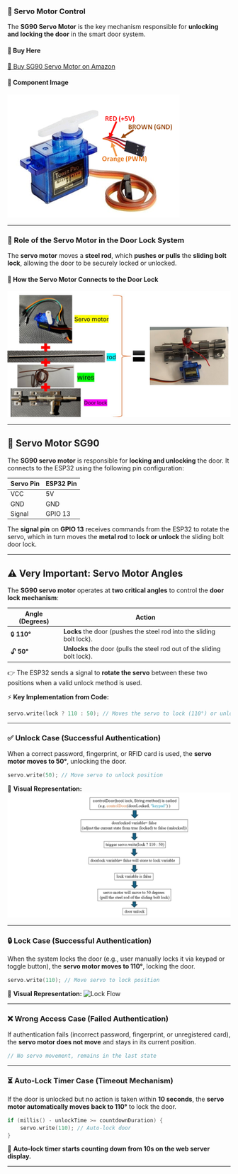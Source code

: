 ### **🔄 Servo Motor Control**
The **SG90 Servo Motor** is the key mechanism responsible for **unlocking and locking the door** in the smart door system.

#### **🛒 Buy Here**
[🔗 Buy SG90 Servo Motor on Amazon](https://www.amazon.co.uk/Geared-Compatible-Arduino-Projects-Raspberry/dp/B0DRFCFWT2/ref=sr_1_1_sspa?dib=eyJ2IjoiMSJ9.eJdCue8wRYZOWumPf2F_0IXqHXtMphoFaz7lwEcx5AAGsoEXelEwz1qYj68epFg2V2RzX17eZ1G3f5mW43nOgJkIu0kb6XxsrfYZH_KZvsb5keTTrhFUUQalPdjmZPPsnP-gfFU4Pr_MsUAUfEbYEuzTYexJKwhEBALoOeM4TvG51fwMXnLN3h9W-_2CKkiYPNupOmsAJeXzfG17BQ0WixMz4237dv3fm0-42A6BAhcWWLofjnhBCYc9SEQvok5p3lXEoeBMW7y1P8x5HGW3OMS4oLmXzLAqS6MCktn5AnU._H4W4-Y0YmUKhS_B8mo606woGC2SVUx41fzAjR6HlNI&dib_tag=se&keywords=servo+sg90&qid=1738209640&sr=8-1-spons&sp_csd=d2lkZ2V0TmFtZT1zcF9hdGY&psc=1) 
#### **📸 Component Image**
![SG90 Servo Motor](https://github.com/Hotsunlok/ESP32-smart-door-system/blob/48c461fd77a8ed1667eb8eb9cc37e306ed4d006d/Servo-Motor-Wires.png) 

---

### **🔑 Role of the Servo Motor in the Door Lock System**
The **servo motor** moves a **steel rod**, which **pushes or pulls** the **sliding bolt lock**, allowing the door to be securely locked or unlocked.

#### **📸 How the Servo Motor Connects to the Door Lock**
![Servo Motor Door Lock Mechanism](https://github.com/Hotsunlok/ESP32-smart-door-system/blob/e42f3587dad0d0657aba5c3ec854f671800a46de/smartdoorsystempics.jpg) 

---
## 🔄 Servo Motor SG90

The **SG90 servo motor** is responsible for **locking and unlocking** the door. It connects to the ESP32 using the following pin configuration:

| **Servo Pin** | **ESP32 Pin** |
|--------------|--------------|
| VCC          | 5V           |
| GND          | GND          |
| Signal       | GPIO 13      |

The **signal pin** on **GPIO 13** receives commands from the ESP32 to rotate the servo, which in turn moves the **metal rod** to **lock or unlock** the sliding bolt door lock.

---
## ⚠️ **Very Important: Servo Motor Angles**
The **SG90 servo motor** operates at **two critical angles** to control the **door lock mechanism**:

| **Angle (Degrees)** | **Action** |
|-------------------|-------------|
| 🔒 **110°**      | **Locks** the door (pushes the steel rod into the sliding bolt lock). |
| 🔓 **50°**       | **Unlocks** the door (pulls the steel rod out of the sliding bolt lock). |

👉 The ESP32 sends a signal to **rotate the servo** between these two positions when a valid unlock method is used.

⚡ **Key Implementation from Code:**
```cpp
servo.write(lock ? 110 : 50); // Moves the servo to lock (110°) or unlock (50°)
```
---
### ✅ Unlock Case (Successful Authentication)
When a correct password, fingerprint, or RFID card is used, the **servo motor moves to 50°**, unlocking the door.

```cpp
servo.write(50); // Move servo to unlock position
```

📌 **Visual Representation:**
![Unlock Flow](https://github.com/Hotsunlok/ESP32-smart-door-system/blob/fc451fee8161c6a70298a61cfaf564ad6ce5002c/servomotorunlock.jpg)

---

### 🔒 Lock Case (Successful Authentication)
When the system locks the door (e.g., user manually locks it via keypad or toggle button), the **servo motor moves to 110°**, locking the door.

```cpp
servo.write(110); // Move servo to lock position
```

📌 **Visual Representation:**
![Lock Flow](docs/servo_lock.png)

---

### ❌ Wrong Access Case (Failed Authentication)
If authentication fails (incorrect password, fingerprint, or unregistered card), the **servo motor does not move** and stays in its current position.

```cpp
// No servo movement, remains in the last state
```

---

### ⏳ Auto-Lock Timer Case (Timeout Mechanism)
If the door is unlocked but no action is taken within **10 seconds**, the **servo motor automatically moves back to 110°** to lock the door.

```cpp
if (millis() - unlockTime >= countdownDuration) {
    servo.write(110); // Auto-lock door
}
```

📌 **Auto-lock timer starts counting down from 10s on the web server display.**

---

